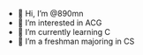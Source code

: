 - 👋 Hi, I’m @890mn
- 👀 I’m interested in ACG
- 🌱 I’m currently learning C
- 💞️ I’m a freshman majoring in CS

<!---
890mn/890mn is a ✨ special ✨ repository because its `README.md` (this file) appears on your GitHub profile.
You can click the Preview link to take a look at your changes.
--->
